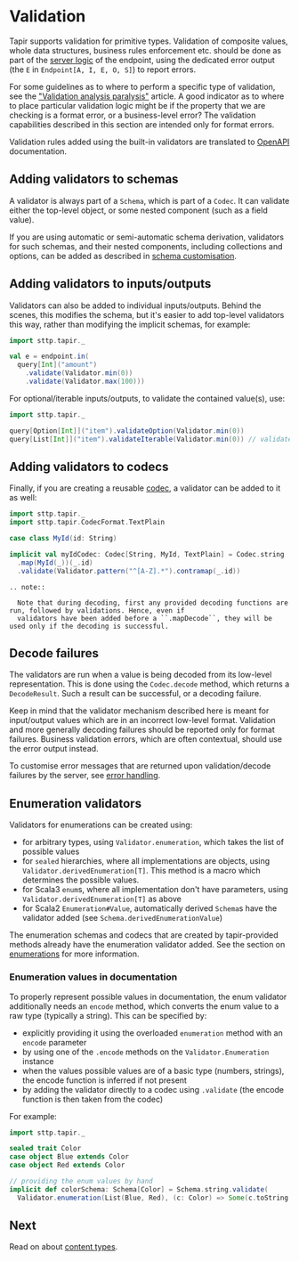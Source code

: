 # Validation

Tapir supports validation for primitive types. Validation of composite values, whole data structures, business 
rules enforcement etc. should be done as part of the [server logic](../server/logic.md) of the endpoint, using the 
dedicated error output (the `E` in `Endpoint[A, I, E, O, S]`) to report errors.

For some guidelines as to where to perform a specific type of validation, see the ["Validation analysis paralysis"](https://blog.softwaremill.com/validation-analysis-paralysis-ca9bdef0a6d7) article. A good indicator as to where to place particular validation
logic might be if the property that we are checking is a format error, or a business-level error? The validation
capabilities described in this section are intended only for format errors.

Validation rules added using the built-in validators are translated to [OpenAPI](../docs/openapi.md) documentation.

## Adding validators to schemas

A validator is always part of a `Schema`, which is part of a `Codec`. It can validate either the top-level object, or 
some nested component (such as a field value). 

If you are using automatic or semi-automatic schema derivation, validators for such schemas, and their nested 
components, including collections and options, can be added as described in 
[schema customisation](schemas.md#customising-derived-schemas).

## Adding validators to inputs/outputs

Validators can also be added to individual inputs/outputs. Behind the scenes, this modifies the schema, but it's easier
to add top-level validators this way, rather than modifying the implicit schemas, for example:

```scala mdoc:compile-only
import sttp.tapir._

val e = endpoint.in(
  query[Int]("amount")
    .validate(Validator.min(0))
    .validate(Validator.max(100)))
``` 

For optional/iterable inputs/outputs, to validate the contained value(s), use:

```scala mdoc:compile-only
import sttp.tapir._

query[Option[Int]]("item").validateOption(Validator.min(0))
query[List[Int]]("item").validateIterable(Validator.min(0)) // validates each repeated parameter
```

## Adding validators to codecs

Finally, if you are creating a reusable [codec](codecs.md), a validator can be added to it as well:

```scala mdoc:compile-only
import sttp.tapir._
import sttp.tapir.CodecFormat.TextPlain

case class MyId(id: String)

implicit val myIdCodec: Codec[String, MyId, TextPlain] = Codec.string
  .map(MyId(_))(_.id)
  .validate(Validator.pattern("^[A-Z].*").contramap(_.id))
```

```eval_rst
.. note::

  Note that during decoding, first any provided decoding functions are run, followed by validations. Hence, even if
  validators have been added before a ``.mapDecode``, they will be used only if the decoding is successful.
```

## Decode failures

The validators are run when a value is being decoded from its low-level representation. This is done using the
`Codec.decode` method, which returns a `DecodeResult`. Such a result can be successful, or a decoding failure.

Keep in mind that the validator mechanism described here is meant for input/output values which are in an incorrect 
low-level format. Validation and more generally decoding failures should be reported only for format failures.
Business validation errors, which are often contextual, should use the error output instead.

To customise error messages that are returned upon validation/decode failures by the server, see 
[error handling](../server/errors.md).

## Enumeration validators

Validators for enumerations can be created using:

* for arbitrary types, using `Validator.enumeration`, which takes the list of possible values
* for `sealed` hierarchies, where all implementations are objects, using `Validator.derivedEnumeration[T]`.
  This method is a macro which determines the possible values.
* for Scala3 `enum`s, where all implementation don't have parameters, using `Validator.derivedEnumeration[T]` as above
* for Scala2 `Enumeration#Value`, automatically derived `Schema`s have the validator added (see `Schema.derivedEnumerationValue`)

The enumeration schemas and codecs that are created by tapir-provided methods already have the enumeration validator
added. See the section on [enumerations](enumerations.md) for more information. 

### Enumeration values in documentation

To properly represent possible values in documentation, the enum validator additionally needs an `encode` method, which
converts the enum value to a raw type (typically a string). This can be specified by:

* explicitly providing it using the overloaded `enumeration` method with an `encode` parameter
* by using one of the `.encode` methods on the `Validator.Enumeration` instance
* when the values possible values are of a basic type (numbers, strings), the encode function is inferred if not present
* by adding the validator directly to a codec using `.validate` (the encode function is then taken from the codec)

For example:

```scala mdoc:silent:reset-object
import sttp.tapir._

sealed trait Color
case object Blue extends Color
case object Red extends Color

// providing the enum values by hand
implicit def colorSchema: Schema[Color] = Schema.string.validate(
  Validator.enumeration(List(Blue, Red), (c: Color) => Some(c.toString.toLowerCase)))
```

## Next

Read on about [content types](contenttype.md).
